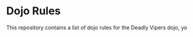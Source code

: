 Dojo Rules
==========

This repository contains a list of dojo rules for the Deadly Vipers dojo, yo

